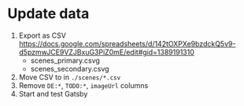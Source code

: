 # Update data

1. Export as CSV https://docs.google.com/spreadsheets/d/142tOXPXe9bzdckQ5v9-d5pzmwJCE9VZJBxuG3PiZ0mE/edit#gid=1389191310
   - scenes_primary.csvg
   - scenes_secondary.csvg
1. Move CSV to in `./scenes/*.csv`
1. Remove `DE:*`, `TODO:*`, `imageUrl` columns
1. Start and test Gatsby

